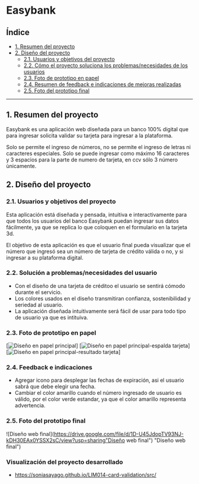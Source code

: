 # Easybank

## Índice

* [1. Resumen del proyecto](#1-resumen-del-proyecto)
* [2. Diseño del proyecto](#2-Diseño-del-proyecto)
   * [2.1. Usuarios y objetivos del proyecto](##2.1-Usuarios-y-objetivos-del-proyecto)
   * [2.2. Cómo el proyecto soluciona los problemas/necesidades de los usuarios](##2.2-Solución-a-problemas/necesidades-del-usuario)
   * [2.3. Foto de prototipo en papel](##2.3-Foto-de-prototipo-en-papel)
   * [2.4. Resumen de feedback e indicaciones de mejoras realizadas](##2.4-Feedback-e-indicaciones)
   * [2.5. Foto del prototipo final](##2.5-Foto-del-prototipo-final)

***

## 1. Resumen del proyecto

Easybank es una aplicación web diseñada para un banco 100% digital que para ingresar solicita validar su tarjeta para ingresar a la plataforma.

Solo se permite el ingreso de números, no se permite el ingreso de letras ni caracteres especiales. Solo se puede ingresar como máximo 16 caracteres y 3 espacios para la parte de numero de tarjeta, en ccv sólo 3 número ùnicamente.
## 2. Diseño del proyecto

### 2.1. Usuarios y objetivos del proyecto

Esta aplicación está diseñada y pensada, intuitiva e interactivamente para
que todos los usuarios del banco Easybank puedan ingresar sus datos fácilmente, ya que se replica lo que coloquen en el formulario en la tarjeta 3d.

El objetivo de esta aplicación es que el usuario final pueda visualizar
que el número que ingresó sea un número de tarjeta de crédito válida o no, y si ingresar a su plataforma digital.
### 2.2. Solución a problemas/necesidades del usuario

* Con el diseño de una tarjeta de créditoo el usuario se sentirá cómodo durante el servicio.
* Los colores usados en el diseño transmitiran confianza, sostenibilidad y seriedad al usuario.
* La aplicación diseñada intuitivamente será fácil de usar para todo tipo de usuario ya que es intituiva.

### 2.3. Foto de prototipo en papel

[![Diseño en papel principal](https://drive.google.com/file/d/1M-fUl6aq5LuwOn6lO9bY1taPTDQBgOT0/view?usp=sharing "Diseño en papel principal")]
[![Diseño en papel principal-espalda tarjeta](https://drive.google.com/file/d/1SVoZVVjyNRzxKI0n2X0Md8x7e5KuhVKJ/view?usp=sharing "Diseño en papel principal- espalda tarjeta")] [![Diseño en papel principal-resultado tarjeta](https://drive.google.com/file/d/1lHc-5UroAKYBh0Z-mfjc4Kqf4S8GI3JS/view?usp=sharing "Diseño en papel principal- resultado tarjeta")]

### 2.4. Feedback e indicaciones

* Agregar icono para desplegar las fechas de expiración, asi el usuario sabrá que debe elegir una fecha.
* Cambiar el color amarillo cuando el número ingresado de usuario es válido, por el color verde estandar, ya que el color amarillo representa advertencia.

### 2.5. Foto del prototipo final

![Diseño web final](https://drive.google.com/file/d/1D-U45JdopTV93NJ-kDH30EAx0YSSX2sC/view?usp=sharing"Diseño web final") "Diseño web final")

### Visualización del proyecto desarrollado

* https://soniasayago.github.io/LIM014-card-validation/src/
